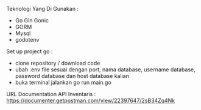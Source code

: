 Teknologi Yang Di Gunakan :

- Go Gin Gonic
- GORM
- Mysql
- godotenv

Set up project go :

- clone repository / download code
- ubah .env file sesuai dengan port, nama database, username database, password database dan host database kalian
- buka terminal jalankan go run main.go

URL Documentation API Inventaris :
https://documenter.getpostman.com/view/22397647/2sB34Zq4Nk
